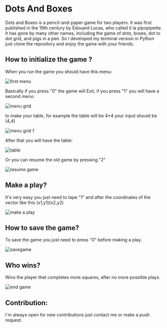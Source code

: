 # Dots And Boxes

Dots and Boxes is a pencil-and-paper game for two players. It was first published in the 19th century by Édouard Lucas, who called it la pipopipette. It has gone by many other names, including the game of dots, boxes, dot to dot grid, and pigs in a pen.
So I developed my terminal version in Python just clone the repository and enjoy the game with your friends.
    
## How to initialize the game ?

When you run the game you should have this menu:

![first menu](https://user-images.githubusercontent.com/34748489/52440269-85c37e80-2b15-11e9-9fd5-ff3fa0312319.png)

Basically if you press "0" the game will Exit, if you press "1" you will have a second menu:

![menu grid](https://user-images.githubusercontent.com/34748489/52440399-f2d71400-2b15-11e9-883d-62cfef8a0306.png)

to make your table, for example the table will be 4*4 your input should be (4,4)

![menu grid 1](https://user-images.githubusercontent.com/34748489/52440455-14d09680-2b16-11e9-8bfe-7de76315a20f.png)

After that you will have the table:

![table](https://user-images.githubusercontent.com/34748489/52440494-2a45c080-2b16-11e9-8cce-0fdc803adbba.png)

Or you can resume the old game by pressing "2"

![resume game](https://user-images.githubusercontent.com/34748489/52440550-53665100-2b16-11e9-92c5-c48b3873ca53.png)

## Make a play?

It's very easy you just need to tape "1" and after the coordinates of the vector like this (x1,y1)(x2,y2)

![make a play](https://user-images.githubusercontent.com/34748489/52440599-7abd1e00-2b16-11e9-9d61-11fbf9d1e821.png)

## How to save the game?

To save the game you just need to press "0" before making a play.

![savegame](https://user-images.githubusercontent.com/34748489/52440634-96c0bf80-2b16-11e9-8eca-25e735858fa2.png)

## Who wins?

Wins the player that completes more squares, after no more possible plays.

![end game](https://user-images.githubusercontent.com/34748489/52442443-0638ae00-2b1b-11e9-9970-212b2175a27c.png)

## Contribution:

I´m always open for new contributions just contact me or make a push request.
